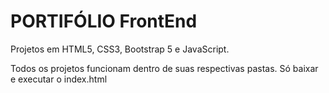 # PORTIFÓLIO FrontEnd
Projetos em HTML5, CSS3, Bootstrap 5 e JavaScript.

Todos os projetos funcionam dentro de suas respectivas pastas.
Só baixar e executar o index.html
